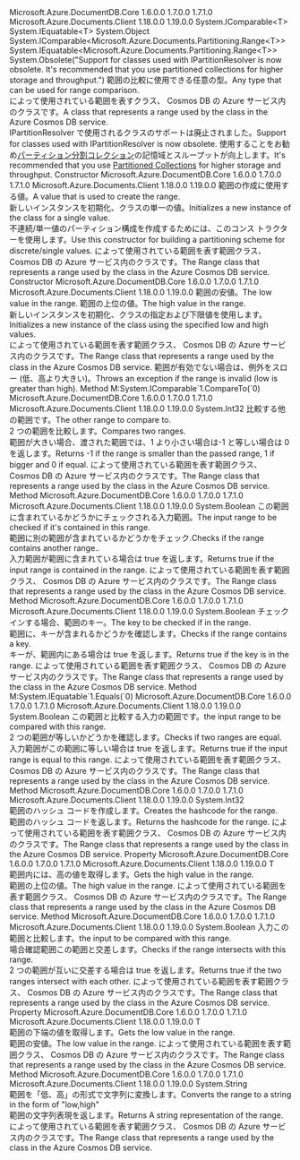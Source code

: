 <Type Name="Range&lt;T&gt;" FullName="Microsoft.Azure.Documents.Partitioning.Range&lt;T&gt;">
  <TypeSignature Language="C#" Value="public class Range&lt;T&gt; : IComparable&lt;Microsoft.Azure.Documents.Partitioning.Range&lt;T&gt;&gt;, IEquatable&lt;Microsoft.Azure.Documents.Partitioning.Range&lt;T&gt;&gt; where T : IComparable&lt;T&gt;, IEquatable&lt;T&gt;" />
  <TypeSignature Language="ILAsm" Value=".class public auto ansi beforefieldinit Range`1&lt;(class System.IComparable`1&lt;!T&gt;, class System.IEquatable`1&lt;!T&gt;) T&gt; extends System.Object implements class System.IComparable`1&lt;class Microsoft.Azure.Documents.Partitioning.Range`1&lt;!T&gt;&gt;, class System.IEquatable`1&lt;class Microsoft.Azure.Documents.Partitioning.Range`1&lt;!T&gt;&gt;" />
  <TypeSignature Language="DocId" Value="T:Microsoft.Azure.Documents.Partitioning.Range`1" />
  <TypeSignature Language="VB.NET" Value="Public Class Range(Of T)&#xA;Implements IComparable(Of Range(Of T)), IEquatable(Of Range(Of T))" />
  <TypeSignature Language="F#" Value="type Range&lt;'T (requires 'T :&gt; IComparable&lt;'T&gt; and 'T :&gt; IEquatable&lt;'T&gt;)&gt; = class&#xA;    interface IEquatable&lt;Range&lt;'T&gt;&gt;&#xA;    interface IComparable&lt;Range&lt;'T&gt;&gt;" />
  <AssemblyInfo>
    <AssemblyName>Microsoft.Azure.DocumentDB.Core</AssemblyName>
    <AssemblyVersion>1.6.0.0</AssemblyVersion>
    <AssemblyVersion>1.7.0.0</AssemblyVersion>
    <AssemblyVersion>1.7.1.0</AssemblyVersion>
  </AssemblyInfo>
  <AssemblyInfo>
    <AssemblyName>Microsoft.Azure.Documents.Client</AssemblyName>
    <AssemblyVersion>1.18.0.0</AssemblyVersion>
    <AssemblyVersion>1.19.0.0</AssemblyVersion>
  </AssemblyInfo>
  <TypeParameters>
    <TypeParameter Name="T">
      <Constraints>
        <InterfaceName>System.IComparable&lt;T&gt;</InterfaceName>
        <InterfaceName>System.IEquatable&lt;T&gt;</InterfaceName>
      </Constraints>
    </TypeParameter>
  </TypeParameters>
  <Base>
    <BaseTypeName>System.Object</BaseTypeName>
  </Base>
  <Interfaces>
    <Interface>
      <InterfaceName>System.IComparable&lt;Microsoft.Azure.Documents.Partitioning.Range&lt;T&gt;&gt;</InterfaceName>
    </Interface>
    <Interface>
      <InterfaceName>System.IEquatable&lt;Microsoft.Azure.Documents.Partitioning.Range&lt;T&gt;&gt;</InterfaceName>
    </Interface>
  </Interfaces>
  <Attributes>
    <Attribute>
      <AttributeName>System.Obsolete("Support for classes used with IPartitionResolver is now obsolete. It's recommended that you use partitioned collections for higher storage and throughput.")</AttributeName>
    </Attribute>
  </Attributes>
  <Docs>
    <typeparam name="T"><span data-ttu-id="21b4a-101">範囲の比較に使用できる任意の型。</span><span class="sxs-lookup"><span data-stu-id="21b4a-101">Any type that can be used for range comparison.</span></span></typeparam>
    <summary>
            <span data-ttu-id="21b4a-102">によって使用されている範囲を表すクラス、 <see cref="T:Microsoft.Azure.Documents.Partitioning.RangePartitionResolver`1" /> Cosmos DB の Azure サービス内のクラスです。</span><span class="sxs-lookup"><span data-stu-id="21b4a-102">A class that represents a range used by the <see cref="T:Microsoft.Azure.Documents.Partitioning.RangePartitionResolver`1" /> class in the Azure Cosmos DB service.</span></span>
            </summary>
    <remarks>
            <span data-ttu-id="21b4a-103">IPartitionResolver で使用されるクラスのサポートは廃止されました。</span><span class="sxs-lookup"><span data-stu-id="21b4a-103">Support for classes used with IPartitionResolver is now obsolete.</span></span> <span data-ttu-id="21b4a-104">使用することをお勧め<a href="https://azure.microsoft.com/documentation/articles/documentdb-partition-data">パーティション分割コレクション</a>の記憶域とスループットが向上します。</span><span class="sxs-lookup"><span data-stu-id="21b4a-104">It's recommended that you use <a href="https://azure.microsoft.com/documentation/articles/documentdb-partition-data">Partitioned Collections</a> for higher storage and throughput.</span></span>
            </remarks>
    <altmember cref="T:Microsoft.Azure.Documents.Partitioning.RangePartitionResolver`1" />
  </Docs>
  <Members>
    <Member MemberName=".ctor">
      <MemberSignature Language="C#" Value="public Range (T point);" />
      <MemberSignature Language="ILAsm" Value=".method public hidebysig specialname rtspecialname instance void .ctor(!T point) cil managed" />
      <MemberSignature Language="DocId" Value="M:Microsoft.Azure.Documents.Partitioning.Range`1.#ctor(`0)" />
      <MemberSignature Language="VB.NET" Value="Public Sub New (point As T)" />
      <MemberSignature Language="F#" Value="new Microsoft.Azure.Documents.Partitioning.Range&lt;'T (requires 'T :&gt; IComparable&lt;'T&gt; and 'T :&gt; IEquatable&lt;'T&gt;)&gt; : 'T -&gt; Microsoft.Azure.Documents.Partitioning.Range&lt;'T (requires 'T :&gt; IComparable&lt;'T&gt; and 'T :&gt; IEquatable&lt;'T&gt;)&gt;" Usage="new Microsoft.Azure.Documents.Partitioning.Range&lt;'T (requires 'T :&gt; System.IComparable&lt;'T&gt; and 'T :&gt; System.IEquatable&lt;'T&gt;)&gt; point" />
      <MemberType>Constructor</MemberType>
      <AssemblyInfo>
        <AssemblyName>Microsoft.Azure.DocumentDB.Core</AssemblyName>
        <AssemblyVersion>1.6.0.0</AssemblyVersion>
        <AssemblyVersion>1.7.0.0</AssemblyVersion>
        <AssemblyVersion>1.7.1.0</AssemblyVersion>
      </AssemblyInfo>
      <AssemblyInfo>
        <AssemblyName>Microsoft.Azure.Documents.Client</AssemblyName>
        <AssemblyVersion>1.18.0.0</AssemblyVersion>
        <AssemblyVersion>1.19.0.0</AssemblyVersion>
      </AssemblyInfo>
      <Parameters>
        <Parameter Name="point" Type="T" />
      </Parameters>
      <Docs>
        <param name="point"><span data-ttu-id="21b4a-105">範囲の作成に使用する値。</span><span class="sxs-lookup"><span data-stu-id="21b4a-105">A value that is used to create the range.</span></span></param>
        <summary>
            <span data-ttu-id="21b4a-106">新しいインスタンスを初期化、<see cref="T:Microsoft.Azure.Documents.Partitioning.Range`1" />クラスの単一の値。</span><span class="sxs-lookup"><span data-stu-id="21b4a-106">Initializes a new instance of the <see cref="T:Microsoft.Azure.Documents.Partitioning.Range`1" /> class for a single value.</span></span>
            </summary>
        <remarks>
            <span data-ttu-id="21b4a-107">不連続/単一値のパーティション構成を作成するためには、このコンス トラクターを使用します。</span><span class="sxs-lookup"><span data-stu-id="21b4a-107">Use this constructor for building a partitioning scheme for discrete/single values.</span></span>
            <span data-ttu-id="21b4a-108">によって使用されている範囲を表す範囲クラス、 <see cref="T:Microsoft.Azure.Documents.Partitioning.RangePartitionResolver`1" /> Cosmos DB の Azure サービス内のクラスです。</span><span class="sxs-lookup"><span data-stu-id="21b4a-108">The Range class that represents a range used by the <see cref="T:Microsoft.Azure.Documents.Partitioning.RangePartitionResolver`1" /> class in the Azure Cosmos DB service.</span></span>
            </remarks>
      </Docs>
    </Member>
    <Member MemberName=".ctor">
      <MemberSignature Language="C#" Value="public Range (T low, T high);" />
      <MemberSignature Language="ILAsm" Value=".method public hidebysig specialname rtspecialname instance void .ctor(!T low, !T high) cil managed" />
      <MemberSignature Language="DocId" Value="M:Microsoft.Azure.Documents.Partitioning.Range`1.#ctor(`0,`0)" />
      <MemberSignature Language="VB.NET" Value="Public Sub New (low As T, high As T)" />
      <MemberSignature Language="F#" Value="new Microsoft.Azure.Documents.Partitioning.Range&lt;'T (requires 'T :&gt; IComparable&lt;'T&gt; and 'T :&gt; IEquatable&lt;'T&gt;)&gt; : 'T * 'T -&gt; Microsoft.Azure.Documents.Partitioning.Range&lt;'T (requires 'T :&gt; IComparable&lt;'T&gt; and 'T :&gt; IEquatable&lt;'T&gt;)&gt;" Usage="new Microsoft.Azure.Documents.Partitioning.Range&lt;'T (requires 'T :&gt; System.IComparable&lt;'T&gt; and 'T :&gt; System.IEquatable&lt;'T&gt;)&gt; (low, high)" />
      <MemberType>Constructor</MemberType>
      <AssemblyInfo>
        <AssemblyName>Microsoft.Azure.DocumentDB.Core</AssemblyName>
        <AssemblyVersion>1.6.0.0</AssemblyVersion>
        <AssemblyVersion>1.7.0.0</AssemblyVersion>
        <AssemblyVersion>1.7.1.0</AssemblyVersion>
      </AssemblyInfo>
      <AssemblyInfo>
        <AssemblyName>Microsoft.Azure.Documents.Client</AssemblyName>
        <AssemblyVersion>1.18.0.0</AssemblyVersion>
        <AssemblyVersion>1.19.0.0</AssemblyVersion>
      </AssemblyInfo>
      <Parameters>
        <Parameter Name="low" Type="T" />
        <Parameter Name="high" Type="T" />
      </Parameters>
      <Docs>
        <param name="low"><span data-ttu-id="21b4a-109">範囲の安値。</span><span class="sxs-lookup"><span data-stu-id="21b4a-109">The low value in the range.</span></span></param>
        <param name="high"><span data-ttu-id="21b4a-110">範囲の上位の値。</span><span class="sxs-lookup"><span data-stu-id="21b4a-110">The high value in the range.</span></span></param>
        <summary>
            <span data-ttu-id="21b4a-111">新しいインスタンスを初期化、<see cref="T:Microsoft.Azure.Documents.Partitioning.Range`1" />クラスの指定および下限値を使用します。</span><span class="sxs-lookup"><span data-stu-id="21b4a-111">Initializes a new instance of the <see cref="T:Microsoft.Azure.Documents.Partitioning.Range`1" /> class using the specified low and high values.</span></span>
            </summary>
        <remarks>
            <span data-ttu-id="21b4a-112">によって使用されている範囲を表す範囲クラス、 <see cref="T:Microsoft.Azure.Documents.Partitioning.RangePartitionResolver`1" /> Cosmos DB の Azure サービス内のクラスです。</span><span class="sxs-lookup"><span data-stu-id="21b4a-112">The Range class that represents a range used by the <see cref="T:Microsoft.Azure.Documents.Partitioning.RangePartitionResolver`1" /> class in the Azure Cosmos DB service.</span></span>
            </remarks>
        <exception cref="T:System.ArgumentException"><span data-ttu-id="21b4a-113">範囲が有効でない場合は、例外をスロー (低、高より大きい)。</span><span class="sxs-lookup"><span data-stu-id="21b4a-113">Throws an exception if the range is invalid (low is greater than high).</span></span></exception>
      </Docs>
    </Member>
    <Member MemberName="CompareTo">
      <MemberSignature Language="C#" Value="public int CompareTo (Microsoft.Azure.Documents.Partitioning.Range&lt;T&gt; other);" />
      <MemberSignature Language="ILAsm" Value=".method public hidebysig newslot virtual instance int32 CompareTo(class Microsoft.Azure.Documents.Partitioning.Range`1&lt;!T&gt; other) cil managed" />
      <MemberSignature Language="DocId" Value="M:Microsoft.Azure.Documents.Partitioning.Range`1.CompareTo(Microsoft.Azure.Documents.Partitioning.Range{`0})" />
      <MemberSignature Language="VB.NET" Value="Public Function CompareTo (other As Range(Of T)) As Integer" />
      <MemberSignature Language="F#" Value="abstract member CompareTo : Microsoft.Azure.Documents.Partitioning.Range&lt;'T (requires 'T :&gt; IComparable&lt;'T&gt; and 'T :&gt; IEquatable&lt;'T&gt;)&gt; -&gt; int&#xA;override this.CompareTo : Microsoft.Azure.Documents.Partitioning.Range&lt;'T (requires 'T :&gt; IComparable&lt;'T&gt; and 'T :&gt; IEquatable&lt;'T&gt;)&gt; -&gt; int" Usage="range.CompareTo other" />
      <MemberType>Method</MemberType>
      <Implements>
        <InterfaceMember>M:System.IComparable`1.CompareTo(`0)</InterfaceMember>
      </Implements>
      <AssemblyInfo>
        <AssemblyName>Microsoft.Azure.DocumentDB.Core</AssemblyName>
        <AssemblyVersion>1.6.0.0</AssemblyVersion>
        <AssemblyVersion>1.7.0.0</AssemblyVersion>
        <AssemblyVersion>1.7.1.0</AssemblyVersion>
      </AssemblyInfo>
      <AssemblyInfo>
        <AssemblyName>Microsoft.Azure.Documents.Client</AssemblyName>
        <AssemblyVersion>1.18.0.0</AssemblyVersion>
        <AssemblyVersion>1.19.0.0</AssemblyVersion>
      </AssemblyInfo>
      <ReturnValue>
        <ReturnType>System.Int32</ReturnType>
      </ReturnValue>
      <Parameters>
        <Parameter Name="other" Type="Microsoft.Azure.Documents.Partitioning.Range&lt;T&gt;" />
      </Parameters>
      <Docs>
        <param name="other"><span data-ttu-id="21b4a-114">比較する他の範囲です。</span><span class="sxs-lookup"><span data-stu-id="21b4a-114">The other range to compare to.</span></span></param>
        <summary>
            <span data-ttu-id="21b4a-115">2 つの範囲を比較します。</span><span class="sxs-lookup"><span data-stu-id="21b4a-115">Compares two ranges.</span></span>
            </summary>
        <returns><span data-ttu-id="21b4a-116">範囲が大きい場合、渡された範囲では、1 より小さい場合は-1 と等しい場合は 0 を返します。</span><span class="sxs-lookup"><span data-stu-id="21b4a-116">Returns -1 if the range is smaller than the passed range, 1 if bigger and 0 if equal.</span></span></returns>
        <remarks>
            <span data-ttu-id="21b4a-117">によって使用されている範囲を表す範囲クラス、 <see cref="T:Microsoft.Azure.Documents.Partitioning.RangePartitionResolver`1" /> Cosmos DB の Azure サービス内のクラスです。</span><span class="sxs-lookup"><span data-stu-id="21b4a-117">The Range class that represents a range used by the <see cref="T:Microsoft.Azure.Documents.Partitioning.RangePartitionResolver`1" /> class in the Azure Cosmos DB service.</span></span>
            </remarks>
      </Docs>
    </Member>
    <Member MemberName="Contains">
      <MemberSignature Language="C#" Value="public bool Contains (Microsoft.Azure.Documents.Partitioning.Range&lt;T&gt; other);" />
      <MemberSignature Language="ILAsm" Value=".method public hidebysig instance bool Contains(class Microsoft.Azure.Documents.Partitioning.Range`1&lt;!T&gt; other) cil managed" />
      <MemberSignature Language="DocId" Value="M:Microsoft.Azure.Documents.Partitioning.Range`1.Contains(Microsoft.Azure.Documents.Partitioning.Range{`0})" />
      <MemberSignature Language="VB.NET" Value="Public Function Contains (other As Range(Of T)) As Boolean" />
      <MemberSignature Language="F#" Value="member this.Contains : Microsoft.Azure.Documents.Partitioning.Range&lt;'T (requires 'T :&gt; IComparable&lt;'T&gt; and 'T :&gt; IEquatable&lt;'T&gt;)&gt; -&gt; bool" Usage="range.Contains other" />
      <MemberType>Method</MemberType>
      <AssemblyInfo>
        <AssemblyName>Microsoft.Azure.DocumentDB.Core</AssemblyName>
        <AssemblyVersion>1.6.0.0</AssemblyVersion>
        <AssemblyVersion>1.7.0.0</AssemblyVersion>
        <AssemblyVersion>1.7.1.0</AssemblyVersion>
      </AssemblyInfo>
      <AssemblyInfo>
        <AssemblyName>Microsoft.Azure.Documents.Client</AssemblyName>
        <AssemblyVersion>1.18.0.0</AssemblyVersion>
        <AssemblyVersion>1.19.0.0</AssemblyVersion>
      </AssemblyInfo>
      <ReturnValue>
        <ReturnType>System.Boolean</ReturnType>
      </ReturnValue>
      <Parameters>
        <Parameter Name="other" Type="Microsoft.Azure.Documents.Partitioning.Range&lt;T&gt;" />
      </Parameters>
      <Docs>
        <param name="other"><span data-ttu-id="21b4a-118">この範囲に含まれているかどうかにチェックされる入力範囲。</span><span class="sxs-lookup"><span data-stu-id="21b4a-118">The input range to be checked if it's contained in this range.</span></span></param>
        <summary>
            <span data-ttu-id="21b4a-119">範囲に別の範囲が含まれているかどうかをチェック.</span><span class="sxs-lookup"><span data-stu-id="21b4a-119">Checks if the range contains another range..</span></span>
            </summary>
        <returns><span data-ttu-id="21b4a-120">入力範囲が範囲に含まれている場合は true を返します。</span><span class="sxs-lookup"><span data-stu-id="21b4a-120">Returns true if the input range is contained in the range.</span></span></returns>
        <remarks>
            <span data-ttu-id="21b4a-121">によって使用されている範囲を表す範囲クラス、 <see cref="T:Microsoft.Azure.Documents.Partitioning.RangePartitionResolver`1" /> Cosmos DB の Azure サービス内のクラスです。</span><span class="sxs-lookup"><span data-stu-id="21b4a-121">The Range class that represents a range used by the <see cref="T:Microsoft.Azure.Documents.Partitioning.RangePartitionResolver`1" /> class in the Azure Cosmos DB service.</span></span>
            </remarks>
      </Docs>
    </Member>
    <Member MemberName="Contains">
      <MemberSignature Language="C#" Value="public bool Contains (T point);" />
      <MemberSignature Language="ILAsm" Value=".method public hidebysig instance bool Contains(!T point) cil managed" />
      <MemberSignature Language="DocId" Value="M:Microsoft.Azure.Documents.Partitioning.Range`1.Contains(`0)" />
      <MemberSignature Language="VB.NET" Value="Public Function Contains (point As T) As Boolean" />
      <MemberSignature Language="F#" Value="member this.Contains : 'T -&gt; bool" Usage="range.Contains point" />
      <MemberType>Method</MemberType>
      <AssemblyInfo>
        <AssemblyName>Microsoft.Azure.DocumentDB.Core</AssemblyName>
        <AssemblyVersion>1.6.0.0</AssemblyVersion>
        <AssemblyVersion>1.7.0.0</AssemblyVersion>
        <AssemblyVersion>1.7.1.0</AssemblyVersion>
      </AssemblyInfo>
      <AssemblyInfo>
        <AssemblyName>Microsoft.Azure.Documents.Client</AssemblyName>
        <AssemblyVersion>1.18.0.0</AssemblyVersion>
        <AssemblyVersion>1.19.0.0</AssemblyVersion>
      </AssemblyInfo>
      <ReturnValue>
        <ReturnType>System.Boolean</ReturnType>
      </ReturnValue>
      <Parameters>
        <Parameter Name="point" Type="T" />
      </Parameters>
      <Docs>
        <param name="point"><span data-ttu-id="21b4a-122">チェックインする場合、範囲のキー。</span><span class="sxs-lookup"><span data-stu-id="21b4a-122">The key to be checked if in the range.</span></span></param>
        <summary>
            <span data-ttu-id="21b4a-123">範囲に、キーが含まれるかどうかを確認します。</span><span class="sxs-lookup"><span data-stu-id="21b4a-123">Checks if the range contains a key.</span></span>
            </summary>
        <returns><span data-ttu-id="21b4a-124">キーが、範囲内にある場合は true を返します。</span><span class="sxs-lookup"><span data-stu-id="21b4a-124">Returns true if the key is in the range.</span></span></returns>
        <remarks>
            <span data-ttu-id="21b4a-125">によって使用されている範囲を表す範囲クラス、 <see cref="T:Microsoft.Azure.Documents.Partitioning.RangePartitionResolver`1" /> Cosmos DB の Azure サービス内のクラスです。</span><span class="sxs-lookup"><span data-stu-id="21b4a-125">The Range class that represents a range used by the <see cref="T:Microsoft.Azure.Documents.Partitioning.RangePartitionResolver`1" /> class in the Azure Cosmos DB service.</span></span>
            </remarks>
      </Docs>
    </Member>
    <Member MemberName="Equals">
      <MemberSignature Language="C#" Value="public bool Equals (Microsoft.Azure.Documents.Partitioning.Range&lt;T&gt; other);" />
      <MemberSignature Language="ILAsm" Value=".method public hidebysig newslot virtual instance bool Equals(class Microsoft.Azure.Documents.Partitioning.Range`1&lt;!T&gt; other) cil managed" />
      <MemberSignature Language="DocId" Value="M:Microsoft.Azure.Documents.Partitioning.Range`1.Equals(Microsoft.Azure.Documents.Partitioning.Range{`0})" />
      <MemberSignature Language="VB.NET" Value="Public Function Equals (other As Range(Of T)) As Boolean" />
      <MemberSignature Language="F#" Value="override this.Equals : Microsoft.Azure.Documents.Partitioning.Range&lt;'T (requires 'T :&gt; IComparable&lt;'T&gt; and 'T :&gt; IEquatable&lt;'T&gt;)&gt; -&gt; bool" Usage="range.Equals other" />
      <MemberType>Method</MemberType>
      <Implements>
        <InterfaceMember>M:System.IEquatable`1.Equals(`0)</InterfaceMember>
      </Implements>
      <AssemblyInfo>
        <AssemblyName>Microsoft.Azure.DocumentDB.Core</AssemblyName>
        <AssemblyVersion>1.6.0.0</AssemblyVersion>
        <AssemblyVersion>1.7.0.0</AssemblyVersion>
        <AssemblyVersion>1.7.1.0</AssemblyVersion>
      </AssemblyInfo>
      <AssemblyInfo>
        <AssemblyName>Microsoft.Azure.Documents.Client</AssemblyName>
        <AssemblyVersion>1.18.0.0</AssemblyVersion>
        <AssemblyVersion>1.19.0.0</AssemblyVersion>
      </AssemblyInfo>
      <ReturnValue>
        <ReturnType>System.Boolean</ReturnType>
      </ReturnValue>
      <Parameters>
        <Parameter Name="other" Type="Microsoft.Azure.Documents.Partitioning.Range&lt;T&gt;" />
      </Parameters>
      <Docs>
        <param name="other"><span data-ttu-id="21b4a-126">この範囲と比較する入力の範囲です。</span><span class="sxs-lookup"><span data-stu-id="21b4a-126">the input range to be compared with this range.</span></span></param>
        <summary>
            <span data-ttu-id="21b4a-127">2 つの範囲が等しいかどうかを確認します。</span><span class="sxs-lookup"><span data-stu-id="21b4a-127">Checks if two ranges are equal.</span></span>
            </summary>
        <returns><span data-ttu-id="21b4a-128">入力範囲がこの範囲に等しい場合は true を返します。</span><span class="sxs-lookup"><span data-stu-id="21b4a-128">Returns true if the input range is equal to this range.</span></span></returns>
        <remarks>
            <span data-ttu-id="21b4a-129">によって使用されている範囲を表す範囲クラス、 <see cref="T:Microsoft.Azure.Documents.Partitioning.RangePartitionResolver`1" /> Cosmos DB の Azure サービス内のクラスです。</span><span class="sxs-lookup"><span data-stu-id="21b4a-129">The Range class that represents a range used by the <see cref="T:Microsoft.Azure.Documents.Partitioning.RangePartitionResolver`1" /> class in the Azure Cosmos DB service.</span></span>
            </remarks>
      </Docs>
    </Member>
    <Member MemberName="GetHashCode">
      <MemberSignature Language="C#" Value="public override int GetHashCode ();" />
      <MemberSignature Language="ILAsm" Value=".method public hidebysig virtual instance int32 GetHashCode() cil managed" />
      <MemberSignature Language="DocId" Value="M:Microsoft.Azure.Documents.Partitioning.Range`1.GetHashCode" />
      <MemberSignature Language="VB.NET" Value="Public Overrides Function GetHashCode () As Integer" />
      <MemberSignature Language="F#" Value="override this.GetHashCode : unit -&gt; int" Usage="range.GetHashCode " />
      <MemberType>Method</MemberType>
      <AssemblyInfo>
        <AssemblyName>Microsoft.Azure.DocumentDB.Core</AssemblyName>
        <AssemblyVersion>1.6.0.0</AssemblyVersion>
        <AssemblyVersion>1.7.0.0</AssemblyVersion>
        <AssemblyVersion>1.7.1.0</AssemblyVersion>
      </AssemblyInfo>
      <AssemblyInfo>
        <AssemblyName>Microsoft.Azure.Documents.Client</AssemblyName>
        <AssemblyVersion>1.18.0.0</AssemblyVersion>
        <AssemblyVersion>1.19.0.0</AssemblyVersion>
      </AssemblyInfo>
      <ReturnValue>
        <ReturnType>System.Int32</ReturnType>
      </ReturnValue>
      <Parameters />
      <Docs>
        <summary>
            <span data-ttu-id="21b4a-130">範囲のハッシュ コードを作成します。</span><span class="sxs-lookup"><span data-stu-id="21b4a-130">Creates the hashcode for the range.</span></span>
            </summary>
        <returns><span data-ttu-id="21b4a-131">範囲のハッシュ コードを返します。</span><span class="sxs-lookup"><span data-stu-id="21b4a-131">Returns the hashcode for the range.</span></span></returns>
        <remarks>
            <span data-ttu-id="21b4a-132">によって使用されている範囲を表す範囲クラス、 <see cref="T:Microsoft.Azure.Documents.Partitioning.RangePartitionResolver`1" /> Cosmos DB の Azure サービス内のクラスです。</span><span class="sxs-lookup"><span data-stu-id="21b4a-132">The Range class that represents a range used by the <see cref="T:Microsoft.Azure.Documents.Partitioning.RangePartitionResolver`1" /> class in the Azure Cosmos DB service.</span></span>
            </remarks>
      </Docs>
    </Member>
    <Member MemberName="High">
      <MemberSignature Language="C#" Value="public T High { get; }" />
      <MemberSignature Language="ILAsm" Value=".property instance !T High" />
      <MemberSignature Language="DocId" Value="P:Microsoft.Azure.Documents.Partitioning.Range`1.High" />
      <MemberSignature Language="VB.NET" Value="Public ReadOnly Property High As T" />
      <MemberSignature Language="F#" Value="member this.High : 'T" Usage="Microsoft.Azure.Documents.Partitioning.Range&lt;'T (requires 'T :&gt; System.IComparable&lt;'T&gt; and 'T :&gt; System.IEquatable&lt;'T&gt;)&gt;.High" />
      <MemberType>Property</MemberType>
      <AssemblyInfo>
        <AssemblyName>Microsoft.Azure.DocumentDB.Core</AssemblyName>
        <AssemblyVersion>1.6.0.0</AssemblyVersion>
        <AssemblyVersion>1.7.0.0</AssemblyVersion>
        <AssemblyVersion>1.7.1.0</AssemblyVersion>
      </AssemblyInfo>
      <AssemblyInfo>
        <AssemblyName>Microsoft.Azure.Documents.Client</AssemblyName>
        <AssemblyVersion>1.18.0.0</AssemblyVersion>
        <AssemblyVersion>1.19.0.0</AssemblyVersion>
      </AssemblyInfo>
      <ReturnValue>
        <ReturnType>T</ReturnType>
      </ReturnValue>
      <Docs>
        <summary>
            <span data-ttu-id="21b4a-133">範囲内には、高の値を取得します。</span><span class="sxs-lookup"><span data-stu-id="21b4a-133">Gets the high value in the range.</span></span>
            </summary>
        <value>
            <span data-ttu-id="21b4a-134">範囲の上位の値。</span><span class="sxs-lookup"><span data-stu-id="21b4a-134">The high value in the range.</span></span>
            </value>
        <remarks>
            <span data-ttu-id="21b4a-135">によって使用されている範囲を表す範囲クラス、 <see cref="T:Microsoft.Azure.Documents.Partitioning.RangePartitionResolver`1" /> Cosmos DB の Azure サービス内のクラスです。</span><span class="sxs-lookup"><span data-stu-id="21b4a-135">The Range class that represents a range used by the <see cref="T:Microsoft.Azure.Documents.Partitioning.RangePartitionResolver`1" /> class in the Azure Cosmos DB service.</span></span>
            </remarks>
      </Docs>
    </Member>
    <Member MemberName="Intersect">
      <MemberSignature Language="C#" Value="public bool Intersect (Microsoft.Azure.Documents.Partitioning.Range&lt;T&gt; other);" />
      <MemberSignature Language="ILAsm" Value=".method public hidebysig instance bool Intersect(class Microsoft.Azure.Documents.Partitioning.Range`1&lt;!T&gt; other) cil managed" />
      <MemberSignature Language="DocId" Value="M:Microsoft.Azure.Documents.Partitioning.Range`1.Intersect(Microsoft.Azure.Documents.Partitioning.Range{`0})" />
      <MemberSignature Language="VB.NET" Value="Public Function Intersect (other As Range(Of T)) As Boolean" />
      <MemberSignature Language="F#" Value="member this.Intersect : Microsoft.Azure.Documents.Partitioning.Range&lt;'T (requires 'T :&gt; IComparable&lt;'T&gt; and 'T :&gt; IEquatable&lt;'T&gt;)&gt; -&gt; bool" Usage="range.Intersect other" />
      <MemberType>Method</MemberType>
      <AssemblyInfo>
        <AssemblyName>Microsoft.Azure.DocumentDB.Core</AssemblyName>
        <AssemblyVersion>1.6.0.0</AssemblyVersion>
        <AssemblyVersion>1.7.0.0</AssemblyVersion>
        <AssemblyVersion>1.7.1.0</AssemblyVersion>
      </AssemblyInfo>
      <AssemblyInfo>
        <AssemblyName>Microsoft.Azure.Documents.Client</AssemblyName>
        <AssemblyVersion>1.18.0.0</AssemblyVersion>
        <AssemblyVersion>1.19.0.0</AssemblyVersion>
      </AssemblyInfo>
      <ReturnValue>
        <ReturnType>System.Boolean</ReturnType>
      </ReturnValue>
      <Parameters>
        <Parameter Name="other" Type="Microsoft.Azure.Documents.Partitioning.Range&lt;T&gt;" />
      </Parameters>
      <Docs>
        <param name="other"><span data-ttu-id="21b4a-136">入力<see cref="T:Microsoft.Azure.Documents.Partitioning.Range`1" />この範囲と比較します。</span><span class="sxs-lookup"><span data-stu-id="21b4a-136">the input <see cref="T:Microsoft.Azure.Documents.Partitioning.Range`1" /> to be compared with this range.</span></span></param>
        <summary>
            <span data-ttu-id="21b4a-137">場合確認範囲<paramref name="other" />この範囲と交差します。</span><span class="sxs-lookup"><span data-stu-id="21b4a-137">Checks if the range <paramref name="other" /> intersects with this range.</span></span>
            </summary>
        <returns><span data-ttu-id="21b4a-138">2 つの範囲が互いに交差する場合は true を返します。</span><span class="sxs-lookup"><span data-stu-id="21b4a-138">Returns true if the two ranges intersect with each other.</span></span></returns>
        <remarks>
            <span data-ttu-id="21b4a-139">によって使用されている範囲を表す範囲クラス、 <see cref="T:Microsoft.Azure.Documents.Partitioning.RangePartitionResolver`1" /> Cosmos DB の Azure サービス内のクラスです。</span><span class="sxs-lookup"><span data-stu-id="21b4a-139">The Range class that represents a range used by the <see cref="T:Microsoft.Azure.Documents.Partitioning.RangePartitionResolver`1" /> class in the Azure Cosmos DB service.</span></span>
            </remarks>
      </Docs>
    </Member>
    <Member MemberName="Low">
      <MemberSignature Language="C#" Value="public T Low { get; }" />
      <MemberSignature Language="ILAsm" Value=".property instance !T Low" />
      <MemberSignature Language="DocId" Value="P:Microsoft.Azure.Documents.Partitioning.Range`1.Low" />
      <MemberSignature Language="VB.NET" Value="Public ReadOnly Property Low As T" />
      <MemberSignature Language="F#" Value="member this.Low : 'T" Usage="Microsoft.Azure.Documents.Partitioning.Range&lt;'T (requires 'T :&gt; System.IComparable&lt;'T&gt; and 'T :&gt; System.IEquatable&lt;'T&gt;)&gt;.Low" />
      <MemberType>Property</MemberType>
      <AssemblyInfo>
        <AssemblyName>Microsoft.Azure.DocumentDB.Core</AssemblyName>
        <AssemblyVersion>1.6.0.0</AssemblyVersion>
        <AssemblyVersion>1.7.0.0</AssemblyVersion>
        <AssemblyVersion>1.7.1.0</AssemblyVersion>
      </AssemblyInfo>
      <AssemblyInfo>
        <AssemblyName>Microsoft.Azure.Documents.Client</AssemblyName>
        <AssemblyVersion>1.18.0.0</AssemblyVersion>
        <AssemblyVersion>1.19.0.0</AssemblyVersion>
      </AssemblyInfo>
      <ReturnValue>
        <ReturnType>T</ReturnType>
      </ReturnValue>
      <Docs>
        <summary>
            <span data-ttu-id="21b4a-140">範囲の下端の値を取得します。</span><span class="sxs-lookup"><span data-stu-id="21b4a-140">Gets the low value in the range.</span></span>
            </summary>
        <value>
            <span data-ttu-id="21b4a-141">範囲の安値。</span><span class="sxs-lookup"><span data-stu-id="21b4a-141">The low value in the range.</span></span>
            </value>
        <remarks>
            <span data-ttu-id="21b4a-142">によって使用されている範囲を表す範囲クラス、 <see cref="T:Microsoft.Azure.Documents.Partitioning.RangePartitionResolver`1" /> Cosmos DB の Azure サービス内のクラスです。</span><span class="sxs-lookup"><span data-stu-id="21b4a-142">The Range class that represents a range used by the <see cref="T:Microsoft.Azure.Documents.Partitioning.RangePartitionResolver`1" /> class in the Azure Cosmos DB service.</span></span>
            </remarks>
      </Docs>
    </Member>
    <Member MemberName="ToString">
      <MemberSignature Language="C#" Value="public override string ToString ();" />
      <MemberSignature Language="ILAsm" Value=".method public hidebysig virtual instance string ToString() cil managed" />
      <MemberSignature Language="DocId" Value="M:Microsoft.Azure.Documents.Partitioning.Range`1.ToString" />
      <MemberSignature Language="VB.NET" Value="Public Overrides Function ToString () As String" />
      <MemberSignature Language="F#" Value="override this.ToString : unit -&gt; string" Usage="range.ToString " />
      <MemberType>Method</MemberType>
      <AssemblyInfo>
        <AssemblyName>Microsoft.Azure.DocumentDB.Core</AssemblyName>
        <AssemblyVersion>1.6.0.0</AssemblyVersion>
        <AssemblyVersion>1.7.0.0</AssemblyVersion>
        <AssemblyVersion>1.7.1.0</AssemblyVersion>
      </AssemblyInfo>
      <AssemblyInfo>
        <AssemblyName>Microsoft.Azure.Documents.Client</AssemblyName>
        <AssemblyVersion>1.18.0.0</AssemblyVersion>
        <AssemblyVersion>1.19.0.0</AssemblyVersion>
      </AssemblyInfo>
      <ReturnValue>
        <ReturnType>System.String</ReturnType>
      </ReturnValue>
      <Parameters />
      <Docs>
        <summary>
            <span data-ttu-id="21b4a-143">範囲を「低、高」の形式で文字列に変換します。</span><span class="sxs-lookup"><span data-stu-id="21b4a-143">Converts the range to a string in the form of "low,high"</span></span>
            </summary>
        <returns><span data-ttu-id="21b4a-144">範囲の文字列表現を返します。</span><span class="sxs-lookup"><span data-stu-id="21b4a-144">Returns A string representation of the range.</span></span></returns>
        <remarks>
            <span data-ttu-id="21b4a-145">によって使用されている範囲を表す範囲クラス、 <see cref="T:Microsoft.Azure.Documents.Partitioning.RangePartitionResolver`1" /> Cosmos DB の Azure サービス内のクラスです。</span><span class="sxs-lookup"><span data-stu-id="21b4a-145">The Range class that represents a range used by the <see cref="T:Microsoft.Azure.Documents.Partitioning.RangePartitionResolver`1" /> class in the Azure Cosmos DB service.</span></span>
            </remarks>
      </Docs>
    </Member>
  </Members>
</Type>